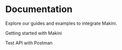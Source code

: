 # Documentation

Explore our guides and examples to integrate Makini.

Getting started with Makini

Test API with Postman

